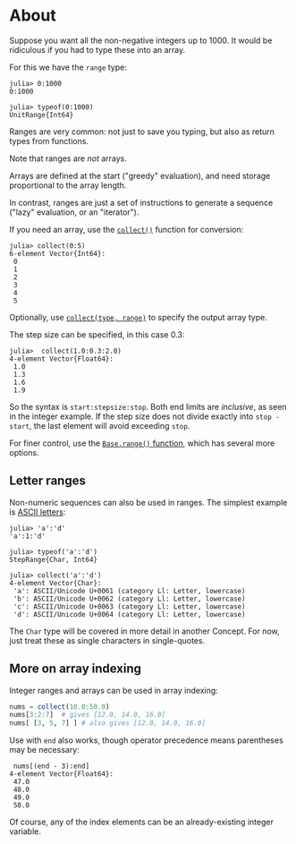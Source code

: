 # About

Suppose you want all the non-negative integers up to 1000.
It would be ridiculous if you had to type these into an array.

For this we have the `range` type:

```julia-repl
julia> 0:1000
0:1000

julia> typeof(0:1000)
UnitRange{Int64}
```

Ranges are very common: not just to save you typing, but also as return types from functions.

Note that ranges are _not_ arrays.

Arrays are defined at the start ("greedy" evaluation), and need storage proportional to the array length.

In contrast, ranges are just a set of instructions to generate a sequence ("lazy" evaluation, or an "iterator").

If you need an array, use the [`collect()`][collect1] function for conversion:

```julia-repl
julia> collect(0:5)
6-element Vector{Int64}:
 0
 1
 2
 3
 4
 5
```

Optionally, use [`collect(type, range)`][collect2] to specify the output array type.

The step size can be specified, in this case 0.3:

```julia-repl
julia>  collect(1.0:0.3:2.0)
4-element Vector{Float64}:
 1.0
 1.3
 1.6
 1.9
```

So the syntax is `start:stepsize:stop`.
Both end limits are _inclusive_, as seen in the integer example.
If the step size does not divide exactly into `stop - start`, the last element will avoid exceeding `stop`.

For finer control, use the [`Base.range()` function][base-range], which has several more options.

## Letter ranges

Non-numeric sequences can also be used in ranges.
The simplest example is [ASCII letters][ascii]:

```julia-repl
julia> 'a':'d'
'a':1:'d'

julia> typeof('a':'d')
StepRange{Char, Int64}

julia> collect('a':'d')
4-element Vector{Char}:
 'a': ASCII/Unicode U+0061 (category Ll: Letter, lowercase)
 'b': ASCII/Unicode U+0062 (category Ll: Letter, lowercase)
 'c': ASCII/Unicode U+0063 (category Ll: Letter, lowercase)
 'd': ASCII/Unicode U+0064 (category Ll: Letter, lowercase)
```

The `Char` type will be covered in more detail in another Concept.
For now, just treat these as single characters in single-quotes.

## More on array indexing

Integer ranges and arrays can be used in array indexing:

```julia
nums = collect(10.0:50.0)
nums[3:2:7]  # gives [12.0, 14.0, 16.0]
nums[ [3, 5, 7] ] # also gives [12.0, 14.0, 16.0]
```

Use with `end` also works, though operator precedence means parentheses may be necessary:

```julia-repl
 nums[(end - 3):end]
4-element Vector{Float64}:
 47.0
 48.0
 49.0
 50.0
```

Of course, any of the index elements can be an already-existing integer variable.


[base-range]: https://docs.julialang.org/en/v1/base/math/#Base.range
[ascii]: https://en.wikipedia.org/wiki/ASCII
[collect1]: https://docs.julialang.org/en/v1/base/collections/#Base.collect-Tuple{Any}
[collect2]: https://docs.julialang.org/en/v1/base/collections/#Base.collect-Tuple{Type,%20Any}
